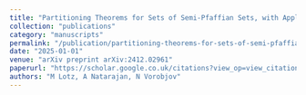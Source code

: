 ```yaml
---
title: "Partitioning Theorems for Sets of Semi-Pfaffian Sets, with Applications"
collection: "publications"
category: "manuscripts"
permalink: "/publication/partitioning-theorems-for-sets-of-semi-pfaffian-sets-with-applications"
date: "2025-01-01"
venue: "arXiv preprint arXiv:2412.02961"
paperurl: "https://scholar.google.co.uk/citations?view_op=view_citation&hl=en&user=ALeJ0sAAAAAJ&pagesize=100&sortby=pubdate&citation_for_view=ALeJ0sAAAAAJ:GnPB-g6toBAC"
authors: "M Lotz, A Natarajan, N Vorobjov"
---
```

